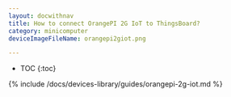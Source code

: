 ```yaml
---
layout: docwithnav
title: How to connect OrangePI 2G IoT to ThingsBoard?
category: minicomputer
deviceImageFileName: orangepi2giot.png

---
```


* TOC
{:toc}

{% include /docs/devices-library/guides/orangepi-2g-iot.md %}